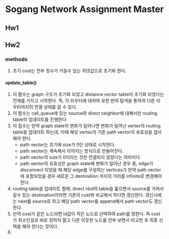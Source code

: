 # Sogang Network Assignment Master


## Hw1




## Hw2


### methods

1. 초기 cost는 전부 정수가 가질수 있는 최댓값으로 초기화 한다.
#### update_table()
1. 이 함수는 graph 구조가 초기화 되었고 distance vector table이 초기화 되었다는 전제를 가지고 시작한다. 즉, 각 라우터에 대하여 유한 번의 탐색을 통하여 다른 라우터까지의 연결 상태를 알 수 있다.
2. 이 함수는 call_queue에 있는 source와 direct neighbor에 대해서만 routing table의 업데이트를 진행한다.
3. 이 힘수는 만약 graph state의 변화가 일어나면 변화가 일어난 vertex의 routing table을 업데이트 하는데, 이때 해당 vertex의 기존 path vector의 유효성을 검사해야 한다.
	*	path vector는 초기에 size가 0인 상태로 시작한다.
	*	path vector는 계속해서 이어지는 방식으로 만들어진다.
	* 	path vector의 size가 0이라는 것은 연결되지 않았다는 의미이다.
	*	path vector의 유효성은 graph state에 변화가 일어난 경우 중, edge가 disconnect 되었을 때 해당 edge를 구성하는 vertices가 만약 path vector에 포함되었을 경우 새로운 그 destination 까지의 거리를 infinite로 변경해야 한다.
4. routing table을 업데이트 할때, direct nbd의 table을 훑으면서 source를 거쳐서 갈수 있는 destination이라면 기존의 cost와 비교해서 작다면 갱신한다. 갱신시에는 next를 source로 하고 해당 path vector를 append해서 path vector도 갱신한다.
5. 만약 cost가 같은 노드라면 id값이 작은 노드로 선택하여 path를 정한다. 즉 cost가 최소인걸로 바로 정하지 말고 다른 이웃한 노드를 전부 보면서 비교한 후 최종 선택을 해야 한다는 것이다.
6. 